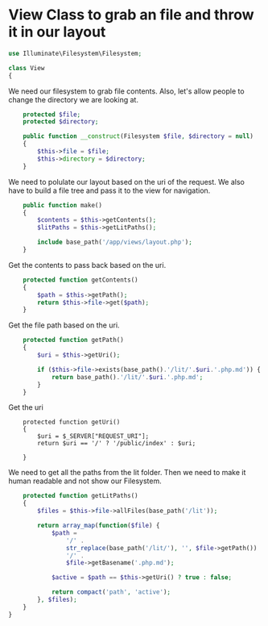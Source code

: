 # View Class to grab an file and throw it in our layout

```php
use Illuminate\Filesystem\Filesystem;

class View
{
```

We need our filesystem to grab file contents.
Also, let's allow people to change the directory we are looking at.

```php
	protected $file;
	protected $directory;

	public function __construct(Filesystem $file, $directory = null)
	{
		$this->file = $file;
		$this->directory = $directory;
	}
```

We need to polulate our layout based on the uri of the request.
We also have to build a file tree and pass it to the view for navigation.

```php
	public function make()
	{
		$contents = $this->getContents();
		$litPaths = $this->getLitPaths();

		include base_path('/app/views/layout.php');
	}
```

Get the contents to pass back based on the uri.

```php
	protected function getContents()
	{
		$path = $this->getPath();
		return $this->file->get($path);
	}
```

Get the file path based on the uri.

```php
	protected function getPath()
	{
		$uri = $this->getUri();

		if ($this->file->exists(base_path().'/lit/'.$uri.'.php.md')) {
			return base_path().'/lit/'.$uri.'.php.md';
		}
	}
```

Get the uri

```
	protected function getUri()
	{
		$uri = $_SERVER["REQUEST_URI"];
		return $uri == '/' ? '/public/index' : $uri;

	}
```

We need to get all the paths from the lit folder.
Then we need to make it human readable and not show our Filesystem.


```php
	protected function getLitPaths()
	{
		$files = $this->file->allFiles(base_path('/lit'));

		return array_map(function($file) {
			$path =
				'/' .
				str_replace(base_path('/lit/'), '', $file->getPath()) .
				'/' .
				$file->getBasename('.php.md');

			$active = $path == $this->getUri() ? true : false;

			return compact('path', 'active');
		}, $files);
	}
}
```
